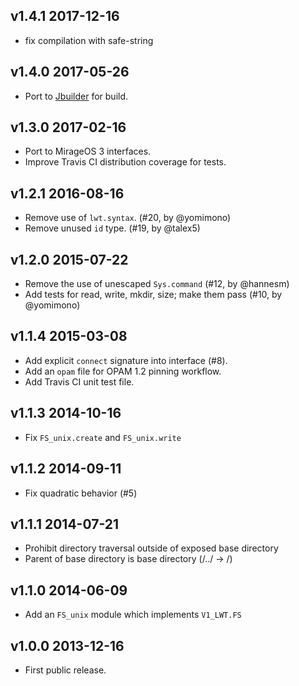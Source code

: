 v1.4.1 2017-12-16
-----------------

* fix compilation with safe-string

v1.4.0 2017-05-26
-----------------

* Port to [Jbuilder](https://github.com/janestreet/jbuilder) for build.

v1.3.0 2017-02-16
-----------------

* Port to MirageOS 3 interfaces.
* Improve Travis CI distribution coverage for tests.

v1.2.1 2016-08-16
-----------------

* Remove use of `lwt.syntax`. (#20, by @yomimono)
* Remove unused `id` type. (#19, by @talex5)

v1.2.0 2015-07-22
-----------------

* Remove the use of unescaped `Sys.command` (#12, by @hannesm)
* Add tests for read, write, mkdir, size; make them pass (#10, by @yomimono)

v1.1.4 2015-03-08
-----------------

* Add explicit `connect` signature into interface (#8).
* Add an `opam` file for OPAM 1.2 pinning workflow.
* Add Travis CI unit test file.

v1.1.3 2014-10-16
-----------------

* Fix `FS_unix.create` and `FS_unix.write`

v1.1.2 2014-09-11
-----------------

* Fix quadratic behavior (#5)

v1.1.1 2014-07-21
-----------------

* Prohibit directory traversal outside of exposed base directory
* Parent of base directory is base directory (/../ -> /)

v1.1.0 2014-06-09
-----------------

* Add an `FS_unix` module which implements `V1_LWT.FS`

v1.0.0 2013-12-16
-----------------

* First public release.
